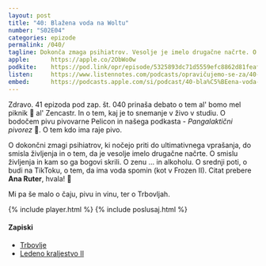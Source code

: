 ```yaml
---
layout: post
title: "40: Blažena voda na Woltu"
number: "S02E04"
categories: epizode
permalink: /040/
tagline: Dokonča zmaga psihiatrov. Vesolje je imelo drugačne načrte. O smislu življenja in kam so ga bogovi skrili. O zenu in alkoholu. O srednji poti, o budi na TikToku in še marsičem. Citat prebere Ana Ruter.
apple:		https://apple.co/2ObWo0w
podkite:	https://pod.link/opr/episode/5325893dc71d5559efc8862d81feaf36
listen:		https://www.listennotes.com/podcasts/opravičujemo-se-za/40-blažena-voda-na-woltu-Q_oYOpl4ayS/embed/
embed:		https://podcasts.apple.com/si/podcast/40-bla%C5%BEena-voda-na-woltu/id1514750013?i=1000511065865
---
```


Zdravo. 41 epizoda pod zap. št. 040 prinaša debato o tem al' bomo mel piknik 🧺 al' Zencastr. In o tem, kaj je to snemanje v živo v studiu. O bodočem pivu pivovarne Pelicon in našega podkasta - _Pangalaktični pivorez_ 🍻. O tem kdo ima raje pivo.

O dokončni zmagi psihiatrov, ki nočejo priti do ultimativnega vprašanja, do smisla življenja in o tem, da je vesolje imelo drugačne načrte. O smislu življenja in kam so ga bogovi skrili. O zenu ... in alkoholu. O srednji poti, o budi na TikToku, o tem, da ima voda spomin (kot v Frozen II). Citat prebere **Ana Ruter**, hvala! 🙏

Mi pa še malo o čaju, pivu in vinu, ter o Trbovljah. 

{% include player.html %}
{% include poslusaj.html %}

#### Zapiski

- [Trbovlje](https://www.trbovlje.si/)
- [Ledeno kraljestvo II](https://www.youtube.com/watch?v=a8yn_MO8VWA)